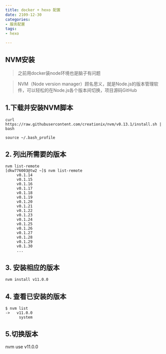 ```yaml
---
title: docker + hexo 配置
date: 2109-12-30
categories:
- 服务配置
tags:
- hexo

---
```


## NVM安装

> 之前用docker装node环境也是脑子有问题 

<!--more-->

> NVM（Node version manager）顾名思义，就是Node.js的版本管理软件，可以轻松的在Node.js各个版本间切换，项目源码GitHub


## 1.下载并安装NVM脚本

```
curl https://raw.githubusercontent.com/creationix/nvm/v0.13.1/install.sh | bash

source ~/.bash_profile
```

## 2. 列出所需要的版本

```
nvm list-remote
[dkw776003@tw2 ~]$ nvm list-remote
     v0.1.14
     v0.1.15
     v0.1.16
     v0.1.17
     v0.1.18
     v0.1.19
     v0.1.20
     v0.1.21
     v0.1.22
     v0.1.23
     v0.1.24
     v0.1.25
     v0.1.26
     v0.1.27
     v0.1.28
     v0.1.29
     v0.1.30
     ...
```

## 3. 安装相应的版本

```
nvm install v11.0.0

```
## 4. 查看已安装的版本

```
$ nvm list
->   v11.0.0
      system
```

## 5.切换版本

nvm use v11.0.0
